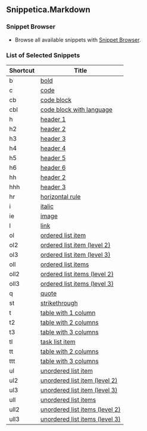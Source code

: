 ## Snippetica.Markdown

### Snippet Browser
* Browse all available snippets with [Snippet Browser](http://pihrt.net/snippetica/snippets?engine=vscode&language=markdown).

### List of Selected Snippets

Shortcut | Title
-------- | -----
b|[bold](Bold.snippet)
c|[code](Code.snippet)
cb|[code block](CodeBlock.snippet)
cbl|[code block with language](CodeBlockWithLanguage.snippet)
h|[header 1](Header1.snippet)
h2|[header 2](Header2.snippet)
h3|[header 3](Header3.snippet)
h4|[header 4](Header4.snippet)
h5|[header 5](Header5.snippet)
h6|[header 6](Header6.snippet)
hh|[header 2](Header2_.snippet)
hhh|[header 3](Header3_.snippet)
hr|[horizontal rule](HorizontalRule.snippet)
i|[italic](Italic.snippet)
ie|[image](Image.snippet)
l|[link](Link.snippet)
ol|[ordered list item](OrderedListItem.snippet)
ol2|[ordered list item \(level 2\)](OrderedListItemLevel2.snippet)
ol3|[ordered list item \(level 3\)](OrderedListItemLevel3.snippet)
oll|[ordered list items](OrderedListItems.snippet)
oll2|[ordered list items \(level 2\)](OrderedListItemsLevel2.snippet)
oll3|[ordered list items \(level 3\)](OrderedListItemsLevel3.snippet)
q|[quote](Quote.snippet)
st|[strikethrough](StrikeThrough.snippet)
t|[table with 1 column](Table.snippet)
t2|[table with 2 columns](Table2.snippet)
t3|[table with 3 columns](Table3.snippet)
tl|[task list item](TaskListItem.snippet)
tt|[table with 2 columns](Table2_.snippet)
ttt|[table with 3 columns](Table3_.snippet)
ul|[unordered list item](UnorderedListItem.snippet)
ul2|[unordered list item \(level 2\)](UnorderedListItemLevel2.snippet)
ul3|[unordered list item \(level 3\)](UnorderedListItemLevel3.snippet)
ull|[unordered list items](UnorderedListItems.snippet)
ull2|[unordered list items \(level 2\)](UnorderedListItemsLevel2.snippet)
ull3|[unordered list items \(level 3\)](UnorderedListItemsLevel3.snippet)
